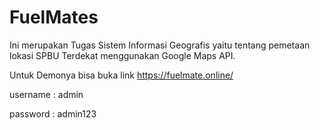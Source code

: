 # FuelMates
Ini merupakan Tugas Sistem Informasi Geografis yaitu tentang pemetaan lokasi SPBU Terdekat menggunakan Google Maps API.

Untuk Demonya bisa buka link https://fuelmate.online/

username : admin

password : admin123

